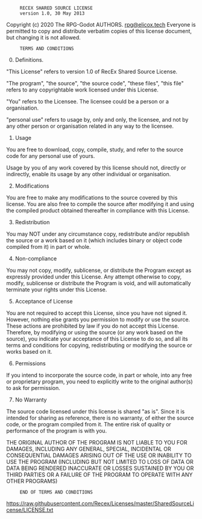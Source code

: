          RECEX SHARED SOURCE LICENSE
		 version 1.0, 30 May 2013
		
 Copyright (c) 2020 The RPG-Godot AUTHORS. <rpg@elicox.tech>
 Everyone is permitted to copy and distribute verbatim
 copies of this license document, but changing it is
 not allowed.

         TERMS AND CONDITIONS
		 
  0. Definitions.
  
 "This License" refers to version 1.0 of RecEx Shared
 Source License.
 
 "The program", "the source", "the source code", "these
 files", "this file" refers to any copyrightable work
 licensed under this License.
 
 "You" refers to the Licensee. The licensee could be a 
 person or a organisation.
 
 "personal use" refers to usage by, only and only, the
 licensee, and not by any other person or organisation
 related in any way to the licensee.
 
  1. Usage
  
 You are free to download, copy, compile, study, and
 refer to the source code for any personal use of yours.
 
 Usage by you of any work covered by this license should
 not, directly or indirectly, enable its usage by any
 other individual or organisation.
 
  2. Modifications
  
 You are free to make any modifications to the source
 covered by this license. You are also free to compile
 the source after modifying it and using the compiled
 product obtained thereafter in compliance with this
 License.
 
  3. Redistribution
  
 You may NOT under any circumstance copy, redistribute
 and/or republish the source or a work based on it (which
 includes binary or object code compiled from it) in part
 or whole. 
 
  4. Non-compliance
  
 You may not copy, modify, sublicense, or distribute the
 Program except as expressly provided under this License.
 Any attempt otherwise to copy, modify, sublicense or
 distribute the Program is void, and will automatically
 terminate your rights under this License.
 
  5. Acceptance of License
  
 You are not required to accept this License, since you have
 not signed it. However, nothing else grants you permission
 to modify or use the source. These actions are prohibited
 by law if you do not accept this License. Therefore, by
 modifying or using the source (or any work based on the
 source), you indicate your acceptance of this License to do
 so, and all its terms and conditions for copying,
 redistributing or modifying the source or works based on it.
 
  6. Permissions
  
 If you intend to incorporate the source code, in part or whole,
 into any free or proprietary program, you need to explicitly
 write to the original author(s) to ask for permission.
 
  7. No Warranty
  
 The source code licensed under this license is shared "as is".
 Since it is intended for sharing as reference, there is no
 warranty, of either the source code, or the program compiled
 from it. The entire risk of quality or performance of the 
 program is with you.
 
 THE ORIGINAL AUTHOR OF THE PROGRAM IS NOT LIABLE TO YOU FOR
 DAMAGES, INCLUDING ANY GENERAL, SPECIAL, INCIDENTAL OR
 CONSEQUENTIAL DAMAGES ARISING OUT OF THE USE OR INABILITY TO
 USE THE PROGRAM (INCLUDING BUT NOT LIMITED TO LOSS OF DATA OR
 DATA BEING RENDERED INACCURATE OR LOSSES SUSTAINED BY YOU OR
 THIRD PARTIES OR A FAILURE OF THE PROGRAM TO OPERATE WITH ANY
 OTHER PROGRAMS)
 
         END OF TERMS AND CONDITIONS
	 
<https://raw.githubusercontent.com/Recex/Licenses/master/SharedSourceLicense/LICENSE.txt>
